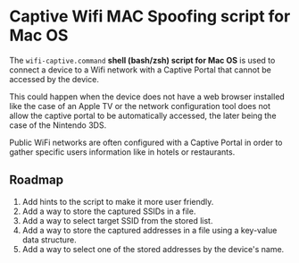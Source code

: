 # Captive Wifi MAC Spoofing script for Mac OS

The ``wifi-captive.command`` **shell (bash/zsh) script for Mac OS** is used to connect a device to a Wifi network with a Captive Portal that cannot be accessed by the device.

This could happen when the device does not have a web browser installed like the case of an Apple TV or the network configuration tool does not allow the captive portal to be automatically accessed, the later being the case of the Nintendo 3DS.

Public WiFi networks are often configured with a Captive Portal in order to gather specific users information like in hotels or restaurants.

## Roadmap

1. Add hints to the script to make it more user friendly.
2. Add a way to store the captured SSIDs in a file.
3. Add a way to select target SSID from the stored list.
2. Add a way to store the captured addresses in a file using a key-value data structure.
3. Add a way to select one of the stored addresses by the device's name.
